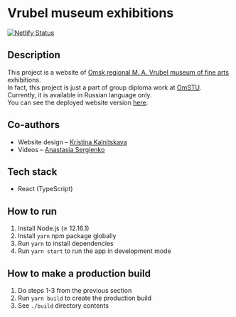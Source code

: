 # Vrubel museum exhibitions

[![Netlify Status](https://api.netlify.com/api/v1/badges/9edad654-0f84-4273-949c-820db7393a73/deploy-status)](https://app.netlify.com/sites/vrubel-museum-exhibitions/deploys)

## Description

This project is a website of [Omsk regional M. A. Vrubel museum of fine arts](https://vrubel.ru/) exhibitions.\
In fact, this project is just a part of group diploma work at [OmSTU](https://omgtu.ru/english/).\
Currently, it is available in Russian language only.\
You can see the deployed website version [here](https://vrubel-museum-exhibitions.netlify.app/).

## Co-authors

* Website design – [Kristina Kalnitskaya](mailto:Kristormy@gmail.com)
* Videos – [Anastasia Sergienko](mailto:sergienkoanastasiia@gmail.com)

## Tech stack

* React (TypeScript)

## How to run

1. Install Node.js (≥ 12.16.1)
2. Install `yarn` npm package globally
3. Run `yarn` to install dependencies
4. Run `yarn start` to run the app in development mode

## How to make a production build

1. Do steps 1-3 from the previous section
2. Run `yarn build` to create the production build
3. See `./build` directory contents
